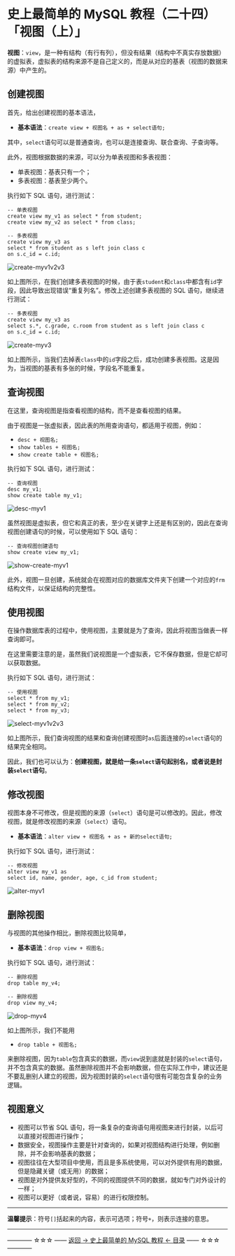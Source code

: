 # 史上最简单的 MySQL 教程（二十四）「视图（上）」

**视图**：`view`，是一种有结构（有行有列），但没有结果（结构中不真实存放数据）的虚拟表，虚拟表的结构来源不是自己定义的，而是从对应的基表（视图的数据来源）中产生的。


## 创建视图

首先，给出创建视图的基本语法，

 - **基本语法**：`create view + 视图名 + as + select语句;`

其中，`select`语句可以是普通查询，也可以是连接查询、联合查询、子查询等。

此外，视图根据数据的来源，可以分为单表视图和多表视图：

 - 单表视图：基表只有一个；
 - 多表视图：基表至少两个。

执行如下 SQL 语句，进行测试：

```
-- 单表视图
create view my_v1 as select * from student;
create view my_v2 as select * from class;

-- 多表视图
create view my_v3 as
select * from student as s left join class c 
on s.c_id = c.id;
```

![create-myv1v2v3](https://github.com/guobinhit/mysql-tutorial/blob/master/images/view-one/create-myv1v2v3.png)

如上图所示，在我们创建多表视图的时候，由于表`student`和`class`中都含有`id`字段，因此导致出现错误“重复列名”。修改上述创建多表视图的 SQL 语句，继续进行测试：

```
-- 多表视图
create view my_v3 as
select s.*, c.grade, c.room from student as s left join class c 
on s.c_id = c.id;
```

![create-myv3](https://github.com/guobinhit/mysql-tutorial/blob/master/images/view-one/create-myv3.png)

如上图所示，当我们去掉表`class`中的`id`字段之后，成功创建多表视图。这是因为，当视图的基表有多张的时候，字段名不能重复。


## 查询视图

在这里，查询视图是指查看视图的结构，而不是查看视图的结果。

由于视图是一张虚拟表，因此表的所用查询语句，都适用于视图，例如：

 - `desc + 视图名;`
 - `show tables + 视图名;`
 - `show create table + 视图名;`

执行如下 SQL 语句，进行测试：

```
-- 查询视图
desc my_v1;
show create table my_v1;
```

![desc-myv1](https://github.com/guobinhit/mysql-tutorial/blob/master/images/view-one/desc-myv1.png)

虽然视图是虚拟表，但它和真正的表，至少在关键字上还是有区别的，因此在查询视图创建语句的时候，可以使用如下 SQL 语句：

```
-- 查询视图创建语句
show create view my_v1;
```

![show-create-myv1](https://github.com/guobinhit/mysql-tutorial/blob/master/images/view-one/show-create-myv1.png)

此外，视图一旦创建，系统就会在视图对应的数据库文件夹下创建一个对应的`frm`结构文件，以保证结构的完整性。



## 使用视图

在操作数据库表的过程中，使用视图，主要就是为了查询，因此将视图当做表一样查询即可。

在这里需要注意的是，虽然我们说视图是一个虚拟表，它不保存数据，但是它却可以获取数据。

执行如下 SQL 语句，进行测试：

```
-- 使用视图
select * from my_v1;
select * from my_v2;
select * from my_v3;
```

![select-myv1v2v3](https://github.com/guobinhit/mysql-tutorial/blob/master/images/view-one/select-myv1v2v3.png)

如上图所示，我们查询视图的结果和查询创建视图时`as`后面连接的`select`语句的结果完全相同。

因此，我们也可以认为：**创建视图，就是给一条`select`语句起别名，或者说是封装`select`语句**。

## 修改视图

视图本身不可修改，但是视图的来源（`select`）语句是可以修改的。因此，修改视图，就是修改视图的来源（`select`）语句。

 - **基本语法**：`alter view + 视图名 + as + 新的select语句;`

执行如下 SQL 语句，进行测试：

```
-- 修改视图
alter view my_v1 as
select id, name, gender, age, c_id from student;
```

![alter-myv1](https://github.com/guobinhit/mysql-tutorial/blob/master/images/view-one/alter-myv1.png)

## 删除视图

与视图的其他操作相比，删除视图比较简单，

 - **基本语法**：`drop view + 视图名;`

执行如下 SQL 语句，进行测试：

```
-- 删除视图
drop table my_v4;

-- 删除视图
drop view my_v4;
```

![drop-myv4](https://github.com/guobinhit/mysql-tutorial/blob/master/images/view-one/drop-myv4.png)

如上图所示，我们不能用

 - `drop table + 视图名;`

来删除视图，因为`table`包含真实的数据，而`view`说到底就是封装的`select`语句，并不包含真实的数据。虽然删除视图并不会影响数据，但在实际工作中，建议还是不要乱删别人建立的视图，因为视图封装的`select`语句很有可能包含复杂的业务逻辑。

## 视图意义

 - 视图可以节省 SQL 语句，将一条复杂的查询语句用视图来进行封装，以后可以直接对视图进行操作；
 - 数据安全，视图操作主要是针对查询的，如果对视图结构进行处理，例如删除，并不会影响基表的数据；
 - 视图往往在大型项目中使用，而且是多系统使用，可以对外提供有用的数据，但是隐藏关键（或无用）的数据；
 - 视图是对外提供友好型的，不同的视图提供不同的数据，就如专门对外设计的一样；
 - 视图可以更好（或者说，容易）的进行权限控制。


----------

**温馨提示**：符号`[]`括起来的内容，表示可选项；符号`+`，则表示连接的意思。


----------
———— ☆☆☆ —— [返回 -> 史上最简单的 MySQL 教程 <- 目录](https://github.com/guobinhit/mysql-tutorial/blob/master/README.md) —— ☆☆☆ ————
